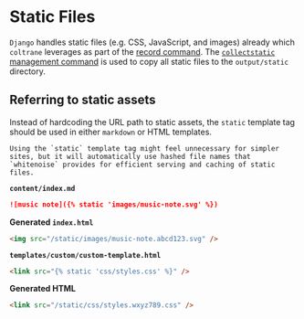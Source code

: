# Static Files

`Django` handles static files (e.g. CSS, JavaScript, and images) already which `coltrane` leverages as part of the [record command](cli.md#record). The [`collectstatic` management command](https://docs.djangoproject.com/en/stable/ref/contrib/staticfiles/#collectstatic) is used to copy all static files to the `output/static` directory.

## Referring to static assets

Instead of hardcoding the URL path to static assets, the `static` template tag should be used in either `markdown` or HTML templates.

```{note}
Using the `static` template tag might feel unnecessary for simpler sites, but it will automatically use hashed file names that `whitenoise` provides for efficient serving and caching of static files.
```

**`content/index.md`**

```markdown
![music note]({% static 'images/music-note.svg' %})
```

**Generated `index.html`**

```html
<img src="/static/images/music-note.abcd123.svg" />
```

**`templates/custom/custom-template.html`**

```html
<link src="{% static 'css/styles.css' %}" />
```

**Generated HTML**

```html
<link src="/static/css/styles.wxyz789.css" />
```
